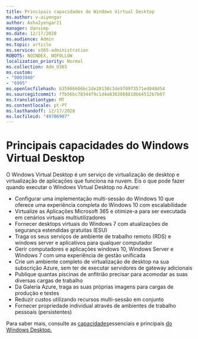 ```yaml
---
title: Principais capacidades do Windows Virtual Desktop
ms.author: v-aiyengar
author: AshaIyengar21
manager: dansimp
ms.date: 12/17/2020
ms.audience: Admin
ms.topic: article
ms.service: o365-administration
ROBOTS: NOINDEX, NOFOLLOW
localization_priority: Normal
ms.collection: Adm_O365
ms.custom:
- "9003940"
- "6995"
ms.openlocfilehash: b35986606bc2de28130c3de970973571ed040d54
ms.sourcegitcommit: ffb56bc78344f9c1d4a0302868818b64512b7b07
ms.translationtype: MT
ms.contentlocale: pt-PT
ms.lasthandoff: 12/17/2020
ms.locfileid: "49706907"
---
```

# <a name="key-capabilities-of-windows-virtual-desktop"></a>Principais capacidades do Windows Virtual Desktop

O Windows Virtual Desktop é um serviço de virtualização de desktop e virtualização de aplicações que funciona na nuvem. Eis o que pode fazer quando executar o Windows Virtual Desktop no Azure:

- Configurar uma implementação multi-sessão do Windows 10 que oferece uma experiência completa do Windows 10 com escalabilidade
- Virtualize as Aplicações Microsoft 365 e otimize-a para ser executada em cenários virtuais multiutilizadores
- Fornecer desktops virtuais do Windows 7 com atualizações de segurança estendidas gratuitas (ESU)
- Traga os seus serviços de ambiente de trabalho remoto (RDS) e windows server e aplicativos para qualquer computador
- Gerir computadores e aplicações windows 10, Windows Server e Windows 7 com uma experiência de gestão unificada
- Crie um ambiente completo de virtualização de desktop na sua subscrição Azure, sem ter de executar servidores de gateway adicionais
- Publique quantas piscinas de anfitrião precisar para acomodar as suas diversas cargas de trabalho
- Da Galeria Azure, traga as suas próprias imagens para cargas de produção e testes
- Reduzir custos utilizando recursos multi-sessão em conjunto
- Fornecer propriedade individual através de ambientes de trabalho pessoais (persistentes)

Para saber mais, consulte as [capacidades](https://go.microsoft.com/fwlink/?linkid=2127033)essenciais e principais [do Windows Desktop.](https://go.microsoft.com/fwlink/?linkid=2127033)


